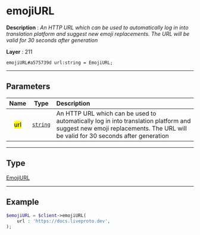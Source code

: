 # emojiURL

**Description** : *An HTTP URL which can be used to automatically log in into translation platform and suggest new emoji replacements\. The URL will be valid for 30 seconds after generation*

**Layer** : 211

```tl
emojiURL#a575739d url:string = EmojiURL;
```

---

## Parameters

| Name | Type | Description |
| :---: | :---: | :--- |
| <mark>url</mark> | [`string`](type/string) | An HTTP URL which can be used to automatically log in into translation platform and suggest new emoji replacements. The URL will be valid for 30 seconds after generation |

---

## Type

[EmojiURL](type/EmojiURL)

---

## Example

```php
$emojiURL = $client->emojiURL(
	url : 'https://docs.liveproto.dev',
);
```